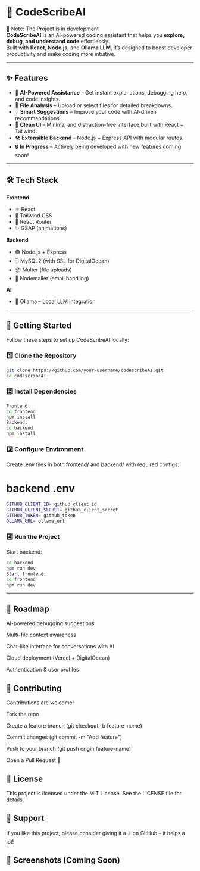 # 🚀 CodeScribeAI

🚧 Note: The Project is in development
<br>
**CodeScribeAI** is an AI-powered coding assistant that helps you **explore, debug, and understand code** effortlessly.  
Built with **React**, **Node.js**, and **Ollama LLM**, it’s designed to boost developer productivity and make coding more intuitive.  

---

## ✨ Features

- 🤖 **AI-Powered Assistance** – Get instant explanations, debugging help, and code insights.  
- 📂 **File Analysis** – Upload or select files for detailed breakdowns.  
- 💡 **Smart Suggestions** – Improve your code with AI-driven recommendations.  
- 🎨 **Clean UI** – Minimal and distraction-free interface built with React + Tailwind.  
- 🛠️ **Extensible Backend** – Node.js + Express API with modular routes.  
- 🔒 **In Progress** – Actively being developed with new features coming soon!  

---

## 🛠️ Tech Stack

**Frontend**  
- ⚛️ React  
- 🎨 Tailwind CSS  
- 🔄 React Router  
- ✨ GSAP (animations)  

**Backend**  
- 🟢 Node.js + Express  
- 🗄️ MySQL2 (with SSL for DigitalOcean)  
- 📦 Multer (file uploads)  
- 📧 Nodemailer (email handling)  

**AI**  
- 🧠 [Ollama](https://ollama.ai) – Local LLM integration  

---

## 🚀 Getting Started

Follow these steps to set up CodeScribeAI locally:

### 1️⃣ Clone the Repository
```bash
git clone https://github.com/your-username/codescribeAI.git
cd codescribeAI
```
### 2️⃣ Install Dependencies
```bash
Frontend:
cd frontend
npm install
Backend:
cd backend
npm install
```
### 3️⃣ Configure Environment
Create .env files in both frontend/ and backend/ with required configs:
# backend .env
```bash
GITHUB_CLIENT_ID= github_client_id
GITHUB_CLIENT_SECRET= github_client_secret
GITHUB_TOKEN= github_token
OLLAMA_URL= ollama_url

```
### 4️⃣ Run the Project
Start backend:
```bash
cd backend
npm run dev
Start frontend:
cd frontend
npm run dev
```

---

## 📌 Roadmap
 AI-powered debugging suggestions

 Multi-file context awareness

 Chat-like interface for conversations with AI

 Cloud deployment (Vercel + DigitalOcean)

 Authentication & user profiles

## 🤝 Contributing
Contributions are welcome!

Fork the repo

Create a feature branch (git checkout -b feature-name)

Commit changes (git commit -m "Add feature")

Push to your branch (git push origin feature-name)

Open a Pull Request 🎉

## 📜 License
This project is licensed under the MIT License.
See the LICENSE file for details.

## 🌟 Support
If you like this project, please consider giving it a ⭐ on GitHub – it helps a lot!

## 📸 Screenshots (Coming Soon)

